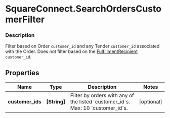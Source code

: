 # SquareConnect.SearchOrdersCustomerFilter

### Description

Filter based on Order `customer_id` and any Tender `customer_id` associated with the Order. Does not filter based on the [FulfillmentRecipient](#type-orderfulfillmentrecipient) `customer_id`.

## Properties
Name | Type | Description | Notes
------------ | ------------- | ------------- | -------------
**customer_ids** | **[String]** | Filter by orders with any of the listed &#x60;customer_id&#x60;s.  Max: 10 &#x60;customer_id&#x60;s. | [optional] 


